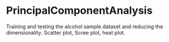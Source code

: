 # PrincipalComponentAnalysis
Training and testing the alcohol sample dataset and reducing the dimensionality. Scatter plot, Scree plot, heat plot.
